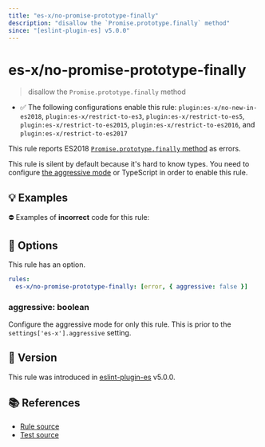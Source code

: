 ```yaml
---
title: "es-x/no-promise-prototype-finally"
description: "disallow the `Promise.prototype.finally` method"
since: "[eslint-plugin-es] v5.0.0"
---
```


# es-x/no-promise-prototype-finally
> disallow the `Promise.prototype.finally` method

- ✅ The following configurations enable this rule: `plugin:es-x/no-new-in-es2018`, `plugin:es-x/restrict-to-es3`, `plugin:es-x/restrict-to-es5`, `plugin:es-x/restrict-to-es2015`, `plugin:es-x/restrict-to-es2016`, and `plugin:es-x/restrict-to-es2017`

This rule reports ES2018 [`Promise.prototype.finally` method](https://github.com/tc39/proposal-promise-finally) as errors.

This rule is silent by default because it's hard to know types. You need to configure [the aggressive mode](../#the-aggressive-mode) or TypeScript in order to enable this rule.

## 💡 Examples

⛔ Examples of **incorrect** code for this rule:

<eslint-playground type="bad" code="/*eslint es-x/no-promise-prototype-finally: [error, { aggressive: true }] */
doSomethingAsync().finally(dispose)
" />

## 🔧 Options

This rule has an option.

```yml
rules:
  es-x/no-promise-prototype-finally: [error, { aggressive: false }]
```

### aggressive: boolean

Configure the aggressive mode for only this rule.
This is prior to the `settings['es-x'].aggressive` setting.

## 🚀 Version

This rule was introduced in [eslint-plugin-es] v5.0.0.

[eslint-plugin-es]: https://github.com/mysticatea/eslint-plugin-es

## 📚 References

- [Rule source](https://github.com/ota-meshi/eslint-plugin-es-x/blob/master/lib/rules/no-promise-prototype-finally.js)
- [Test source](https://github.com/ota-meshi/eslint-plugin-es-x/blob/master/tests/lib/rules/no-promise-prototype-finally.js)
